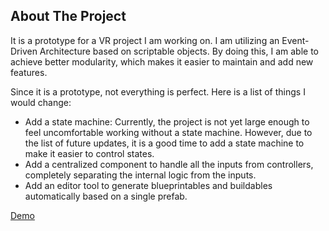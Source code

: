 ﻿## About The Project
It is a prototype for a VR project I am working on. I am utilizing an Event-Driven Architecture based on scriptable objects. By doing this, I am able to achieve better modularity, which makes it easier to maintain and add new features.

Since it is a prototype, not everything is perfect. Here is a list of things I would change:
* Add a state machine: Currently, the project is not yet large enough to feel uncomfortable working without a state machine. However, due to the list of future updates, it is a good time to add a state machine to make it easier to control states.
* Add a centralized component to handle all the inputs from controllers, completely separating the internal logic from the inputs.
* Add an editor tool to generate blueprintables and buildables automatically based on a single prefab.

<a href="https://youtu.be/km6Dap_Kw68" target="_blank">Demo</a>